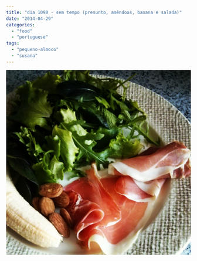 ```yaml
---
title: "dia 1090 - sem tempo (presunto, amêndoas, banana e salada)"
date: "2014-04-29"
categories: 
  - "food"
  - "portuguese"
tags: 
  - "pequeno-almoco"
  - "susana"
---
```


[![](images/IMG_20140429_074321.jpg)](https://renatoalvestorres.net/wp-content/uploads/2014/04/IMG_20140429_074321.jpg)
